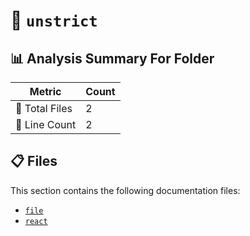 # 📁 `unstrict`

## 📊 Analysis Summary For Folder

| Metric | Count |
|--------|-------|
| 📁 Total Files | 2 |
| 🔢 Line Count | 2 |


## 📋 Files

This section contains the following documentation files:

- [`file`](./file.md)
- [`react`](./react.md)